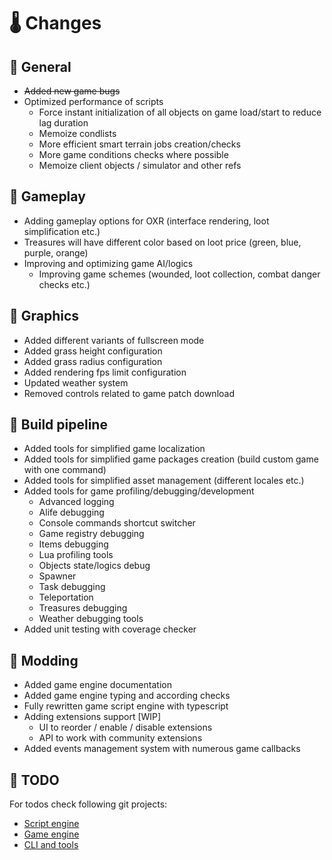 # 🌡 Changes

## 🧪 General

- ~~Added new game bugs~~
- Optimized performance of scripts
  - Force instant initialization of all objects on game load/start to reduce lag duration
  - Memoize condlists
  - More efficient smart terrain jobs creation/checks
  - More game conditions checks where possible
  - Memoize client objects / simulator and other refs

## 🧪 Gameplay

- Adding gameplay options for OXR (interface rendering, loot simplification etc.)
- Treasures will have different color based on loot price (green, blue, purple, orange)
- Improving and optimizing game AI/logics
  - Improving game schemes (wounded, loot collection, combat danger checks etc.)

## 🧪 Graphics

- Added different variants of fullscreen mode
- Added grass height configuration
- Added grass radius configuration
- Added rendering fps limit configuration
- Updated weather system
- Removed controls related to game patch download

## 🧪 Build pipeline

- Added tools for simplified game localization
- Added tools for simplified game packages creation (build custom game with one command)
- Added tools for simplified asset management (different locales etc.)
- Added tools for game profiling/debugging/development
  - Advanced logging
  - Alife debugging
  - Console commands shortcut switcher
  - Game registry debugging
  - Items debugging
  - Lua profiling tools
  - Objects state/logics debug
  - Spawner
  - Task debugging
  - Teleportation
  - Treasures debugging
  - Weather debugging tools
- Added unit testing with coverage checker

## 🧪 Modding

- Added game engine documentation
- Added game engine typing and according checks
- Fully rewritten game script engine with typescript
- Adding extensions support [WIP]
  - UI to reorder / enable / disable extensions
  - API to work with community extensions
- Added events management system with numerous game callbacks

## 🧪 TODO

For todos check following git projects:

- [Script engine](https://github.com/orgs/xray-forge/projects/4)
- [Game engine](https://github.com/orgs/xray-forge/projects/6)
- [CLI and tools](https://github.com/orgs/xray-forge/projects/3)
